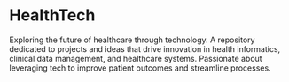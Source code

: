 # HealthTech
Exploring the future of healthcare through technology. A repository dedicated to projects and ideas that drive innovation in health informatics, clinical data management, and healthcare systems. Passionate about leveraging tech to improve patient outcomes and streamline processes.
